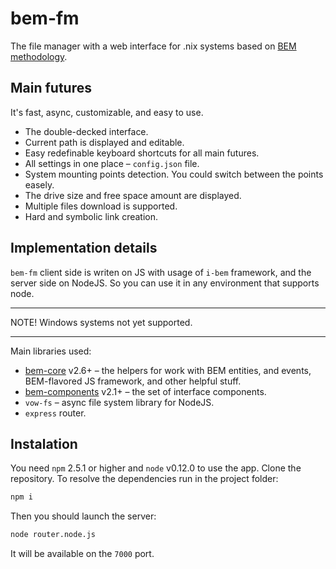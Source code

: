 # bem-fm

The file manager with a web interface for .nix systems based on [BEM methodology](https://en.bem.info/method/).

## Main futures

It's fast, async, customizable, and easy to use. 
* The double-decked interface. 
* Current path is displayed and editable. 
* Easy redefinable keyboard shortcuts for all main futures. 
* All settings in one place – `config.json` file. 
* System mounting points detection. You could switch between the points easely. 
* The drive size and free space amount are displayed. 
* Multiple files download is supported. 
* Hard and symbolic link creation. 

## Implementation details

`bem-fm` client side is writen on JS with usage of `i-bem` framework, and the server side on NodeJS. So you can use it in any environment that supports node.

***

NOTE! Windows systems not yet supported.

***

Main libraries used:
* [bem-core](https://github.com/bem/bem-core) v2.6+ – the helpers for work with BEM entities, and events, BEM-flavored JS framework, and other helpful stuff. 
* [bem-components](https://github.com/bem/bem-components) v2.1+ – the set of interface components.
* `vow-fs` – async file system library for NodeJS.
* `express` router.

## Instalation

You need `npm` 2.5.1 or higher and `node` v0.12.0 to use the app. Clone the repository. To  resolve the dependencies run in the project folder:

```bash
npm i
```


Then you should launch the server:

```bash
node router.node.js
```

It will be available on the `7000` port.
